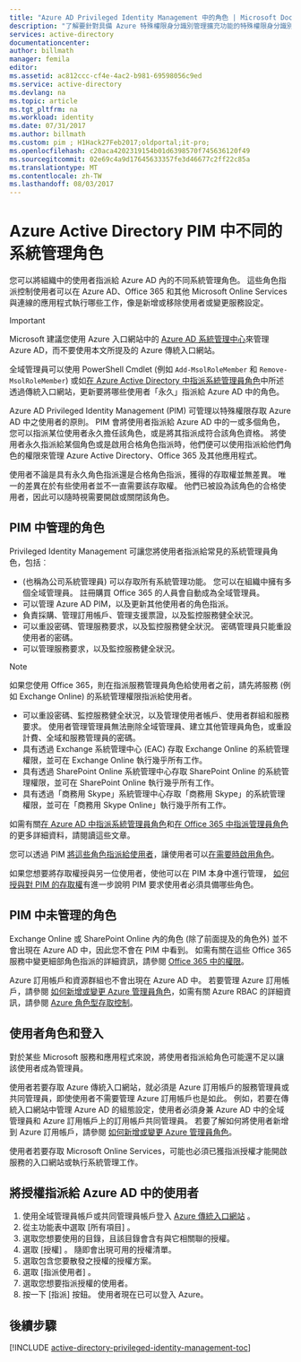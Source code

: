 ```yaml
---
title: "Azure AD Privileged Identity Management 中的角色 | Microsoft Docs"
description: "了解要針對具備 Azure 特殊權限身分識別管理擴充功能的特殊權限身分識別使用哪些角色。"
services: active-directory
documentationcenter: 
author: billmath
manager: femila
editor: 
ms.assetid: ac812ccc-cf4e-4ac2-b981-69598056c9ed
ms.service: active-directory
ms.devlang: na
ms.topic: article
ms.tgt_pltfrm: na
ms.workload: identity
ms.date: 07/31/2017
ms.author: billmath
ms.custom: pim ; H1Hack27Feb2017;oldportal;it-pro;
ms.openlocfilehash: c20aca4202319154b01d6398570f745636120f49
ms.sourcegitcommit: 02e69c4a9d17645633357fe3d46677c2ff22c85a
ms.translationtype: MT
ms.contentlocale: zh-TW
ms.lasthandoff: 08/03/2017
---
```

# <a name="different-administrative-role-in-azure-active-directory-pim"></a>Azure Active Directory PIM 中不同的系統管理角色
<!-- **PLACEHOLDER: Need description of how this works. Azure PIM uses roles from MSODS objects.**-->

您可以將組織中的使用者指派給 Azure AD 內的不同系統管理角色。 這些角色指派控制使用者可以在 Azure AD、Office 365 和其他 Microsoft Online Services 與連線的應用程式執行哪些工作，像是新增或移除使用者或變更服務設定。  

> [!IMPORTANT]
> Microsoft 建議您使用 Azure 入口網站中的 [Azure AD 系統管理中心](https://aad.portal.azure.com)來管理 Azure AD，而不要使用本文所提及的 Azure 傳統入口網站。

全域管理員可以使用 PowerShell Cmdlet (例如 `Add-MsolRoleMember` 和 `Remove-MsolRoleMember`) 或如[在 Azure Active Directory 中指派系統管理員角色](active-directory-assign-admin-roles.md)中所述透過傳統入口網站，更新要將哪些使用者「永久」指派給 Azure AD 中的角色。

Azure AD Privileged Identity Management (PIM) 可管理以特殊權限存取 Azure AD 中之使用者的原則。 PIM 會將使用者指派給 Azure AD 中的一或多個角色，您可以指派某位使用者永久擔任該角色，或是將其指派成符合該角色資格。 將使用者永久指派給某個角色或是啟用合格角色指派時，他們便可以使用指派給他們角色的權限來管理 Azure Active Directory、Office 365 及其他應用程式。

使用者不論是具有永久角色指派還是合格角色指派，獲得的存取權並無差異。 唯一的差異在於有些使用者並不一直需要該存取權。 他們已被設為該角色的合格使用者，因此可以隨時視需要開啟或關閉該角色。

## <a name="roles-managed-in-pim"></a>PIM 中管理的角色
Privileged Identity Management 可讓您將使用者指派給常見的系統管理員角色，包括︰

*  (也稱為公司系統管理員) 可以存取所有系統管理功能。 您可以在組織中擁有多個全域管理員。 註冊購買 Office 365 的人員會自動成為全域管理員。
*  可以管理 Azure AD PIM，以及更新其他使用者的角色指派。  
*  負責採購、管理訂用帳戶、管理支援票證，以及監控服務健全狀況。
*  可以重設密碼、管理服務要求，以及監控服務健全狀況。 密碼管理員只能重設使用者的密碼。
*  可以管理服務要求，以及監控服務健全狀況。
  
  > [!NOTE]
  > 如果您使用 Office 365，則在指派服務管理員角色給使用者之前，請先將服務 (例如 Exchange Online) 的系統管理權限指派給使用者。
  > 
  > 
*  可以重設密碼、監控服務健全狀況，以及管理使用者帳戶、使用者群組和服務要求。 使用者管理管理員無法刪除全域管理員、建立其他管理員角色，或重設計費、全域和服務管理員的密碼。
*  具有透過 Exchange 系統管理中心 (EAC) 存取 Exchange Online 的系統管理權限，並可在 Exchange Online 執行幾乎所有工作。
*  具有透過 SharePoint Online 系統管理中心存取 SharePoint Online 的系統管理權限，並可在 SharePoint Online 執行幾乎所有工作。
*  具有透過「商務用 Skype」系統管理中心存取「商務用 Skype」的系統管理權限，並可在「商務用 Skype Online」執行幾乎所有工作。

如需有關[在 Azure AD 中指派系統管理員角色](active-directory-assign-admin-roles.md)和[在 Office 365 中指派管理員角色](https://support.office.com/article/Assigning-admin-roles-in-Office-365-eac4d046-1afd-4f1a-85fc-8219c79e1504)的更多詳細資料，請閱讀這些文章。

<!--**PLACEHOLDER: The above article may not be the one we want since PIM gets roles from places other that Office 365**-->


您可以透過 PIM [將這些角色指派給使用者](active-directory-privileged-identity-management-how-to-add-role-to-user.md)，讓使用者可以[在需要時啟用角色](active-directory-privileged-identity-management-how-to-activate-role.md)。

如果您想要將存取權授與另一位使用者，使他可以在 PIM 本身中進行管理， [如何授與對 PIM 的存取權](active-directory-privileged-identity-management-how-to-give-access-to-pim.md)有進一步說明 PIM 要求使用者必須具備哪些角色。

<!-- ## The PIM Security Administrator Role **PLACEHOLDER: Need description of the Security Administrator role.**-->

## <a name="roles-not-managed-in-pim"></a>PIM 中未管理的角色
Exchange Online 或 SharePoint Online 內的角色 (除了前面提及的角色外) 並不會出現在 Azure AD 中，因此您不會在 PIM 中看到。 如需有關在這些 Office 365 服務中變更細部角色指派的詳細資訊，請參閱 [Office 365 中的權限](https://support.office.com/article/Permissions-in-Office-365-da585eea-f576-4f55-a1e0-87090b6aaa9d)。

Azure 訂用帳戶和資源群組也不會出現在 Azure AD 中。 若要管理 Azure 訂用帳戶，請參閱 [如何新增或變更 Azure 管理員角色](../billing/billing-add-change-azure-subscription-administrator.md)，如需有關 Azure RBAC 的詳細資訊，請參閱 [Azure 角色型存取控制](role-based-access-control-configure.md)。

<!--**The above links might be replaced by ones that are from within this documentation repository **-->


## <a name="user-roles-and-signing-in"></a>使用者角色和登入
對於某些 Microsoft 服務和應用程式來說，將使用者指派給角色可能還不足以讓該使用者成為管理員。

使用者若要存取 Azure 傳統入口網站，就必須是 Azure 訂用帳戶的服務管理員或共同管理員，即使使用者不需要管理 Azure 訂用帳戶也是如此。  例如，若要在傳統入口網站中管理 Azure AD 的組態設定，使用者必須身兼 Azure AD 中的全域管理員和 Azure 訂用帳戶上的訂用帳戶共同管理員。  若要了解如何將使用者新增到 Azure 訂用帳戶，請參閱 [如何新增或變更 Azure 管理員角色](../billing/billing-add-change-azure-subscription-administrator.md)。

使用者若要存取 Microsoft Online Services，可能也必須已獲指派授權才能開啟服務的入口網站或執行系統管理工作。

## <a name="assign-a-license-to-a-user-in-azure-ad"></a>將授權指派給 Azure AD 中的使用者
1. 使用全域管理員帳戶或共同管理員帳戶登入 [Azure 傳統入口網站](http://manage.windowsazure.com) 。
2. 從主功能表中選取 [所有項目]  。
3. 選取您想要使用的目錄，且該目錄會含有與它相關聯的授權。
4. 選取 [授權] 。 隨即會出現可用的授權清單。
5. 選取包含您要散發之授權的授權方案。
6. 選取 [指派使用者] 。
7. 選取您想要指派授權的使用者。
8. 按一下 [指派]  按鈕。  使用者現在已可以登入 Azure。

<!--Every topic should have next steps and links to the next logical set of content to keep the customer engaged-->
## <a name="next-steps"></a>後續步驟
[!INCLUDE [active-directory-privileged-identity-management-toc](../../includes/active-directory-privileged-identity-management-toc.md)]

